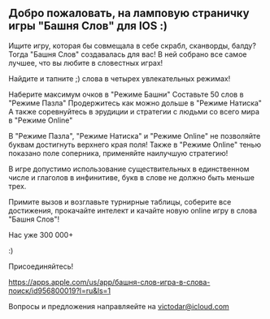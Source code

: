 ## Добро пожаловать, на ламповую страничку игры "Башня Слов" для IOS :)

Ищите игру, которая бы совмещала в себе скрабл, сканворды, балду? 
Тогда "Башня Слов" создавалась для вас! В ней собрано все самое лучшее, что вы любите в словестных играх!

Найдите и тапните ;) слова в четырех увлекательных режимах!

Наберите максимум очков в "Режиме Башни"
Составьте 50 слов в "Режиме Пазла"
Продержитесь как можно дольше в "Режиме Натиска"
А также соревнуйтесь в эрудиции и стратегии с людьми со всего мира в "Режиме Online"

В "Режиме Пазла", "Режиме Натиска" и "Режиме Online" не позволяйте буквам достигнуть верхнего края поля!
Также в "Режиме Online" тенью показано поле соперника, применяйте наилучшую стратегию!

В игре допустимо использование существительных в единственном числе и глаголов в инфинитиве, букв в слове не должно быть меньше трех.

Примите вызов и возглавьте турнирные таблицы, соберите все достижения, прокачайте интелект и качайте новую online игру в слова "Башня Слов"!

Нас уже 300 000+ 

:)

Присоединяйтесь!

https://apps.apple.com/us/app/башня-слов-игра-в-слова-поиск/id956800019?l=ru&ls=1

Вопросы и предложения направляейте на victodar@icloud.com
